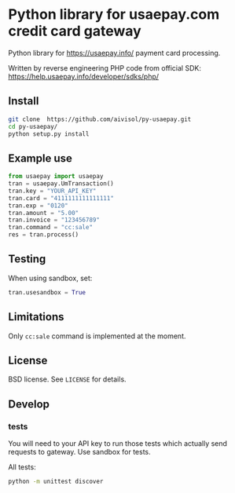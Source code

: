 # Python library for usaepay.com credit card gateway

Python library for https://usaepay.info/ payment card processing.

Written by reverse engineering PHP code from official SDK: https://help.usaepay.info/developer/sdks/php/

## Install
```bash
git clone  https://github.com/aivisol/py-usaepay.git
cd py-usaepay/
python setup.py install
```

## Example use

```python
from usaepay import usaepay
tran = usaepay.UmTransaction()
tran.key = "YOUR_API_KEY"
tran.card = "4111111111111111"
tran.exp = "0120"
tran.amount = "5.00"
tran.invoice = "123456789"
tran.command = "cc:sale"
res = tran.process()
```

## Testing

When using sandbox, set:

```python
tran.usesandbox = True
```

## Limitations

Only `cc:sale` command is implemented at the moment.

## License

BSD license. See `LICENSE` for details.

## Develop

### tests

You will need to your API key to run those tests which actually send requests to gateway. Use sandbox for tests.

All tests:
```bash
python -m unittest discover
```
